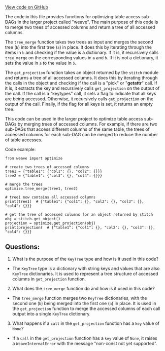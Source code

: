[View code on GitHub](https://github.com/wandb/weave/weave/compile_table.py)

The code in this file provides functions for optimizing table access sub-DAGs in the larger project called "weave". The main purpose of this code is to merge two trees of accessed columns and return a tree of all accessed columns. 

The `tree_merge` function takes two trees as input and merges the second tree (`b`) into the first tree (`a`) in place. It does this by iterating through the items in `b` and checking if the value is a dictionary. If it is, it recursively calls `tree_merge` on the corresponding values in `a` and `b`. If it is not a dictionary, it sets the value in `a` to the value in `b`.

The `get_projection` function takes an object returned by the `stitch` module and returns a tree of all accessed columns. It does this by iterating through the calls in the object and checking if the call is a "pick" or "__getattr__" call. If it is, it extracts the key and recursively calls `get_projection` on the output of the call. If the call is a "keytypes" call, it sets a flag to indicate that all keys are being accessed. Otherwise, it recursively calls `get_projection` on the output of the call. Finally, if the flag for all keys is set, it returns an empty tree.

This code can be used in the larger project to optimize table access sub-DAGs by merging trees of accessed columns. For example, if there are two sub-DAGs that access different columns of the same table, the trees of accessed columns for each sub-DAG can be merged to reduce the number of table accesses. 

Code example:

```
from weave import optimize

# create two trees of accessed columns
tree1 = {"table1": {"col1": {}, "col2": {}}}
tree2 = {"table1": {"col3": {}, "col4": {}}}

# merge the trees
optimize.tree_merge(tree1, tree2)

# tree1 now contains all accessed columns
print(tree1)  # {"table1": {"col1": {}, "col2": {}, "col3": {}, "col4": {}}}

# get the tree of accessed columns for an object returned by stitch
obj = stitch.get_object()
projection = optimize.get_projection(obj)
print(projection)  # {"table1": {"col1": {}, "col2": {}, "col3": {}, "col4": {}}}
```
## Questions: 
 1. What is the purpose of the `KeyTree` type and how is it used in this code?
- The `KeyTree` type is a dictionary with string keys and values that are also `KeyTree` dictionaries. It is used to represent a tree structure of accessed columns in `get_projection` function.

2. What does the `tree_merge` function do and how is it used in this code?
- The `tree_merge` function merges two `KeyTree` dictionaries, with the second one (`b`) being merged into the first one (`a`) in place. It is used in the `get_projection` function to merge the accessed columns of each call output into a single `KeyTree` dictionary.

3. What happens if a `call` in the `get_projection` function has a `key` value of `None`?
- If a `call` in the `get_projection` function has a `key` value of `None`, it raises a `WeaveInternalError` with the message "non-const not yet supported".